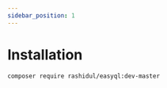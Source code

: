 ```yaml
---
sidebar_position: 1
---
```


# Installation

```bash
composer require rashidul/easyql:dev-master
```
